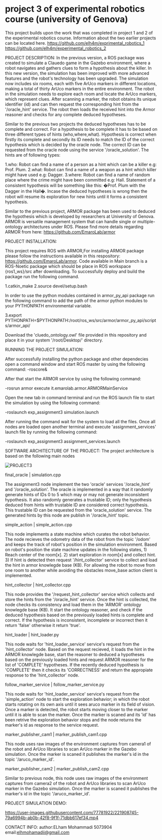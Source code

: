 # project 3 of experimental robotics course (university of Genova)
This project builds upon the work that was completed in project 1 and 2 of the experimental robotics course. Information about the two earlier projects can be located here.
https://github.com/elh4m/exprimental_robotics_1
https://github.com/elh4m/experimental_robotics_2

PROJECT DESCRIPTION:
In the previous version, a ROS package was created to simulate a Clauedo game in the Gazebo environment, where a robot navigates and gathers clues to form a hypothesis about the killer. In this new version, the simulation has been improved with more advanced features and the robot's technology has been upgraded. The simulation now includes six rooms, each with five ArUco markers in different locations, making a total of thirty ArUco markers in the entire environment.
The robot in the simulation needs to explore each room and locate the ArUco markers, which represent clues. After scanning a marker, the robot obtains its unique identifier (id) and can then request the corresponding hint from the '/oracle_hint' service. The robot then loads the received hint into the Armor reasoner and checks for any complete deduced hypotheses.

Similar to the previous two projects the deduced hypotheses has to be complete and correct. For a hypothesis to be complete it has to be based on three different types of hints (who,where,what). Hypothesis is correct when firstly its complete and secondly its ID needs to match the ID of the correct hypothesis which is decided by the oracle node. The correct ID can be requested from the oracle node using the service '/oracle_solution'. The hints are of following types:

1.who: Robot can find a name of a person as a hint which can be a killer e.g: Prof. Plum.
2.what: Robot can find a name of a weapon as a hint which killer might have used e.g: Dagger.
3.where: Robot can find a name of random place where the crime might have been committed e.g: Hall.
Statement of a consistent hypothesis will be something like this:
�Prof. Plum with the Dagger in the Hall�. Incase the deduced hypotheses is wrong then the robot will resume its exploration for new hints until it forms a consistent hypothesis.

Similar to the previous project, ARMOR package has been used to deduced the hypothesis which is developed by researchers at University of Genova. ARMOR is versatile management system that can handle single or multiple-ontology architectures under ROS. Please find more details regarding ARMOR from here: https://github.com/EmaroLab/armor

PROJECT INSTALLATION:

This project requires ROS with ARMOR,For installing ARMOR package please follow the instructions available in this respository: https://github.com/EmaroLab/armor.
Code available in Main branch is a ROS-Noetic package which should be place in ROS workspace {ros1_ws}/src after downloading.
To successfully deploy and build the package run the following command.

1.catkin_make
2.source devel/setup.bash

In order to use the python modules contained in armor_py_api package run the following command to add the path of the armor python modules to your PYTHONPATH environmental variable.

3.export PYTHONPATH=$PYTHONPATH:/root/ros_ws/src/armor/armor_py_api/scripts/armor_api/

Download the 'cluedo_ontology.owl' file provided in this repository and place it in your system '/root/Desktop/' directory.

RUNNING THE PROJECT SIMULATION:

After successfully installing the python package and other dependecies open a command window and start ROS master by using the following command:
-roscore&

After that start the ARMOR service by using the following command:

-rosrun armor execute it.emarolab.armor.ARMORMainService

Open the new tab in command terminal and run the ROS launch file to start the simulation by using the following command:

-roslaunch exp_assignment3 simulation.launch

After running the command wait for the system to load all the files. Once all nodes are loaded open another terminal and execute 'assignment_services' launch file by running the following command:

-roslaunch exp_assignment3 assignment_services.launch

SOFTWARE ARCHITECTURE OF THE PROJECT:
The project architecture is based on the following main nodes

![PROJECT3](https://user-images.githubusercontent.com/77781922/221897312-dde39740-4522-4d85-9112-28e22a940931.PNG)

final_oracle | simulation.cpp

The assignment3 node implement the two 'oracle' services '/oracle_hint' and '/oracle_solution'. The oracle is implemented in a way that it randomly generate hints of IDs 0 to 5 which may or may not generate inconsistent hypothesis. It also randomly generates a trustable ID; only the hypothesis deduced from hints with trustable ID are considered correct hypothesis. This trustable ID can be requested from the 'oracle_solution' service. The generated hints by this node are publish in '/oracle_hint' topic.

simple_action | simple_action.cpp

This node implements a state machine which curates the robot behavior. The node recieves the odometry data of the robot from the topic '/odom' and keeps the track of robot's position in the simulation environment. Based on robot's position the state machine updates in the following states, 1) Reach center of the room[x]. 2) start exploration in room[x] and collect hint. 3) If hint is detected then request '/hint_collector' service to collect and load the hint in armor knowlegde base (KB). For allowing the robot to move from one room to another while avoiding the obstacles move_base action client is implemented.

hint_collector | hint_collector.cpp

This node provides the '/request_hint_collector' service which collects and store the hints from the '/oracle_hint' service. Once the hint is collected, the node checks its consistency and load them in the 'ARMOR' ontology knowlegde base (KB). It start the ontology reasoner, and check if the deduced hypothesis based on the previously loaded hints is complete and correct. If the hypothesis is inconsistent, incomplete or incorrect then it return 'false' otherwise it return 'true'.

hint_loader | hint_loader.py

This node waits for 'hint_loader_service' service's request from the 'hint_collector' node. Based on the request recieved, it loads the hint in the ARMOR knowlegde base, start the reasoner to deduced a hypotheses based on the previously loaded hints and request ARMOR reasoner for the list of 'COMPLETE' hypotheses. If the recently deduced hypothesis is 'COMPLETE' then it checks its 'CORRECTNESS' and return the appropiate response to the 'hint_collector' node.

follow_marker_service | follow_marker_service.py

This node waits for 'hint_loader_service' service's request from the 'simple_action' node to start the exploration behavior; in which the robot starts rotating on its own axis until it sees aruco marker in its field of vision. Once a marker is detected, the robot starts moving closer to the marker until it is able to scan the marker. Once the marker is scaned and its 'id' has been retrive the exploration behavior stops and the node returns the marker's id as response to the service request.

marker_publisher_cam1 | marker_publish_cam1.cpp

This node uses raw images of the environment captures from camera1 of the robot and ArUco libraries to scan ArUco marker in the Gazebo simulation. Once the marker is scaned it publishes the marker's id in the topic '/aruco_marker_id'.

marker_publisher_cam2 | marker_publish_cam2.cpp

Similar to previous node, this node uses raw images of the environment captures from camera2 of the robot and ArUco libraries to scan ArUco marker in the Gazebo simulation. Once the marker is scaned it publishes the marker's id in the topic '/aruco_marker_id'.

PROJECT SIMULATION DEMO:



https://user-images.githubusercontent.com/77781922/221908745-79a6994b-ab0b-42f8-9f1f-71dbb617ef34.mp4



CONTACT INFO:
author:ELham Mohammadi 5073904
email:elhmohamadii@gmail.com







